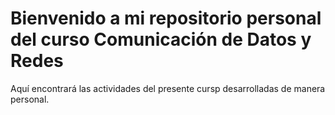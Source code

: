 # Bienvenido a mi repositorio personal del curso Comunicación de Datos y Redes

Aquí encontrará las actividades del presente cursp desarrolladas de manera personal.
